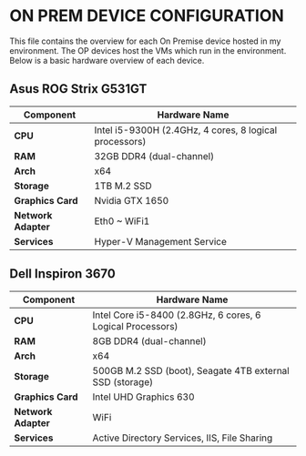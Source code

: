 # ON PREM DEVICE CONFIGURATION

This file contains the overview for each On Premise device hosted in my environment. The OP devices host the VMs which run in the environment. Below is a basic hardware overview of each device. 

## Asus ROG Strix G531GT

| Component           | Hardware Name                                              |
| ------------------- | ---------------------------------------------------------- |
| **CPU**             | Intel i5-9300H (2.4GHz, 4 cores, 8 logical processors)     |
| **RAM**             | 32GB DDR4 (dual-channel)                                   |
| **Arch**            | x64                                                        |
| **Storage**         | 1TB M.2 SSD                                                |
| **Graphics Card**   | Nvidia GTX 1650                                            |
| **Network Adapter** | Eth0 ~ WiFi1                                               |
| **Services**        | Hyper-V Management Service                                 |


## Dell Inspiron 3670

| Component           | Hardware Name                                              |
| ------------------- | ---------------------------------------------------------- |
| **CPU**             | Intel Core i5-8400 (2.8GHz, 6 cores, 6 Logical Processors) |
| **RAM**             | 8GB DDR4 (dual-channel)                                    |
| **Arch**            | x64                                                        |
| **Storage**         | 500GB M.2 SSD (boot), Seagate 4TB external SSD (storage)   |
| **Graphics Card**   | Intel UHD Graphics 630                                     |
| **Network Adapter** | WiFi                                                       |
| **Services**        | Active Directory Services, IIS, File Sharing               |
